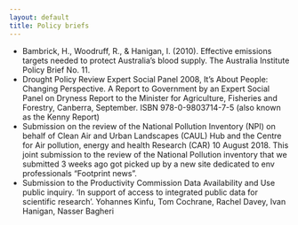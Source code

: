 ```yaml
---
layout: default
title: Policy briefs
---
```


- Bambrick, H., Woodruff, R., & Hanigan, I. (2010). Effective emissions targets needed to protect Australia’s blood supply. The Australia Institute Policy Brief No. 11.
- Drought Policy Review Expert Social Panel 2008, It’s About People: Changing Perspective. A Report to Government by an Expert Social Panel on Dryness Report to the Minister for Agriculture, Fisheries and Forestry, Canberra, September. ISBN 978-0-9803714-7-5 (also known as the Kenny Report)
- Submission on the review of the National Pollution Inventory (NPI) on behalf of Clean Air and Urban Landscapes (CAUL) Hub and the Centre for Air pollution, energy and health Research (CAR) 10 August 2018. This joint submission to the review of the National Pollution inventory that we submitted 3 weeks ago got picked up by a new site dedicated to env professionals “Footprint news”.
- Submission to the Productivity Commission Data Availability and Use public inquiry. ‘In support of access to integrated public data for scientific research’. Yohannes Kinfu, Tom Cochrane, Rachel Davey, Ivan Hanigan, Nasser Bagheri 

